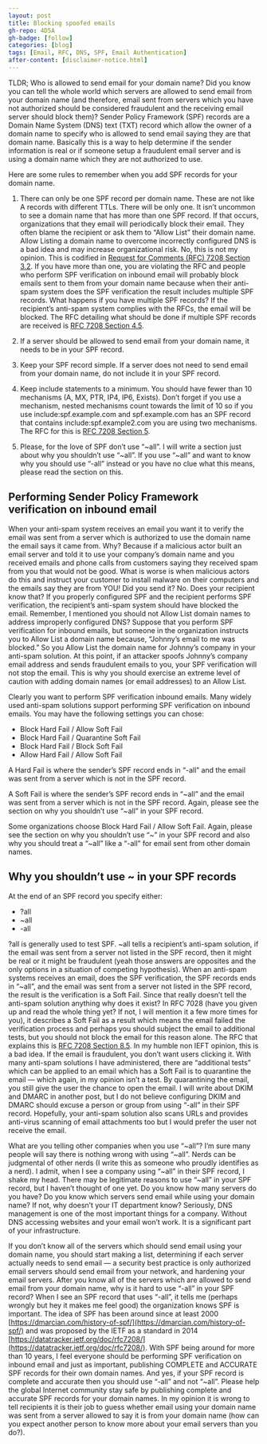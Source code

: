 ```yaml
---
layout: post
title: Blocking spoofed emails
gh-repo: 4D5A
gh-badge: [follow]
categories: [blog]
tags: [Email, RFC, DNS, SPF, Email Authentication]
after-content: [disclaimer-notice.html]
---
```


TLDR; Who is allowed to send email for your domain name? Did you know you can tell the whole world which servers are allowed to send email from your domain name (and therefore, email sent from servers which you have not authorized should be considered fraudulent and the receiving email server should block them)? Sender Policy Framework (SPF) records are a Domain Name System (DNS) text (TXT) record which allow the owner of a domain name to specify who is allowed to send email saying they are that domain name. Basically this is a way to help determine if the sender information is real or if someone setup a fraudulent email server and is using a domain name which they are not authorized to use.

Here are some rules to remember when you add SPF records for your domain name.

1. There can only be one SPF record per domain name. These are not like A records with different TTLs. There will be only one. It isn’t uncommon to see a domain name that has more than one SPF record. If that occurs, organizations that they email will periodically block their email. They often blame the recipient or ask them to “Allow List” their domain name. Allow Listing a domain name to overcome incorrectly configured DNS is a bad idea and may increase organizational risk. No, this is not my opinion. This is codified in [Request for Comments (RFC) 7208 Section 3.2](https://tools.ietf.org/html/rfc7208#section-3.2). If you have more than one, you are violating the RFC and people who perform SPF verification on inbound email will probably block emails sent to them from your domain name because when their anti-spam system does the SPF verification the result includes multiple SPF records. What happens if you have multiple SPF records? If the recipient’s anti-spam system complies with the RFCs, the email will be blocked. The RFC detailing what should be done if multiple SPF records are received is [RFC 7208 Section 4.5](https://tools.ietf.org/html/rfc7208#section-4.5).

2. If a server should be allowed to send email from your domain name, it needs to be in your SPF record.


3. Keep your SPF record simple. If a server does not need to send email from your domain name, do not include it in your SPF record.

4. Keep include statements to a minimum. You should have fewer than 10 mechanisms (A, MX, PTR, IP4, IP6, Exists). Don’t forget if you use a mechanism, nested mechanisms count towards the limit of 10 so if you use include:spf.example.com and spf.example.com has an SPF record that contains include:spf.example2.com you are using two mechanisms. The RFC for this is [RFC 7208 Section 5](https://tools.ietf.org/html/rfc7208#section-5).

5. Please, for the love of SPF don’t use “~all”. I will write a section just about why you shouldn’t use “~all”. If you use “~all” and want to know why you should use “-all” instead or you have no clue what this means, please read the section on this.

## Performing Sender Policy Framework verification on inbound email

When your anti-spam system receives an email you want it to verify the email was sent from a server which is authorized to use the domain name the email says it came from. Why? Because if a malicious actor built an email server and told it to use your company’s domain name and you received emails and phone calls from customers saying they received spam from you that would not be good. What is worse is when malicious actors do this and instruct your customer to install malware on their computers and the emails say they are from YOU! Did you send it? No. Does your recipient know that? If you properly configured SPF and the recipient performs SPF verification, the recipient’s anti-spam system should have blocked the email. Remember, I mentioned you should not Allow List domain names to address improperly configured DNS? Suppose that you perform SPF verification for inbound emails, but someone in the organization instructs you to Allow List a domain name because, “Johnny’s email to me was blocked.” So you Allow List the domain name for Johnny’s company in your anti-spam solution. At this point, if an attacker spoofs Johnny’s company email address and sends fraudulent emails to you, your SPF verification will not stop the email. This is why you should exercise an extreme level of caution with adding domain names (or email addresses) to an Allow List.

Clearly you want to perform SPF verification inbound emails. Many widely used anti-spam solutions support performing SPF verification on inbound emails. You may have the following settings you can chose:

- Block Hard Fail / Allow Soft Fail
- Block Hard Fail / Quarantine Soft Fail
- Block Hard Fail / Block Soft Fail
- Allow Hard Fail / Allow Soft Fail

A Hard Fail is where the sender’s SPF record ends in “-all” and the email was sent from a server which is not in the SPF record.

A Soft Fail is where the sender’s SPF record ends in “~all” and the email was sent from a server which is not in the SPF record. Again, please see the section on why you shouldn’t use “~all” in your SPF record.

Some organizations choose Block Hard Fail / Allow Soft Fail. Again, please see the section on why you shouldn’t use “~” in your SPF record and also why you should treat a “~all” like a “-all” for email sent from other domain names.

## Why you shouldn’t use ~ in your SPF records

At the end of an SPF record you specify either:

- ?all
- ~all
- -all

?all is generally used to test SPF. ~all tells a recipient’s anti-spam solution, if the email was sent from a server not listed in the SPF record, then it might be real or it might be fraudulent (yeah those answers are opposites and the only options in a situation of competing hypothesis). When an anti-spam systems receives an email, does the SPF verification, the SPF records ends in “~all”, and the email was sent from a server not listed in the SPF record, the result is the verification is a Soft Fail. Since that really doesn’t tell the anti-spam solution anything why does it exist? In RFC 7028 (have you given up and read the whole thing yet? If not, I will mention it a few more times for you), it describes a Soft Fail as a result which means the email failed the verification process and perhaps you should subject the email to additional tests, but you should not block the email for this reason alone. The RFC that explains this is [RFC 7208 Section 8.5](https://tools.ietf.org/html/rfc7208#section-8.5). In my humble non IEFT opinion, this is a bad idea. If the email is fraudulent, you don’t want users clicking it. With many anti-spam solutions I have administered, there are “additional tests” which can be applied to an email which has a Soft Fail is to quarantine the email — which again, in my opinion isn’t a test. By quarantining the email, you still give the user the chance to open the email. I will write about DKIM and DMARC in another post, but I do not believe configuring DKIM and DMARC should excuse a person or group from using “-all” in their SPF record. Hopefully, your anti-spam solution also scans URLs and provides anti-virus scanning of email attachments too but I would prefer the user not receive the email.

What are you telling other companies when you use “~all”? I’m sure many people will say there is nothing wrong with using “~all”. Nerds can be judgmental of other nerds (I write this as someone who proudly identifies as a nerd). I admit, when I see a company using “~all” in their SPF record, I shake my head. There may be legitimate reasons to use “~all” in your SPF record, but I haven’t thought of one yet. Do you know how many servers do you have? Do you know which servers send email while using your domain name? If not, why doesn’t your IT department know? Seriously, DNS management is one of the most important things for a company. Without DNS accessing websites and your email won’t work. It is a significant part of your infrastructure.

If you don’t know all of the servers which should send email using your domain name, you should start making a list, determining if each server actually needs to send email — a security best practice is only authorized email servers should send email from your network, and hardening your email servers. After you know all of the servers which are allowed to send email from your domain name, why is it hard to use “-all” in your SPF record? When I see an SPF record that uses “-all”, it tells me (perhaps wrongly but hey it makes me feel good) the organization knows SPF is important. The idea of SPF has been around since at least 2000 [https://dmarcian.com/history-of-spf/](https://dmarcian.com/history-of-spf/) and was proposed by the IETF as a standard in 2014 [https://datatracker.ietf.org/doc/rfc7208/](https://datatracker.ietf.org/doc/rfc7208/). With SPF being around for more than 10 years, I feel everyone should be performing SPF verification on inbound email and just as important, publishing COMPLETE and ACCURATE SPF records for their own domain names. And yes, if your SPF record is complete and accurate then you should use “-all” and not “~all”. Please help the global Internet community stay safe by publishing complete and accurate SPF records for your domain names. In my opinion it is wrong to tell recipients it is their job to guess whether email using your domain name was sent from a server allowed to say it is from your domain name (how can you expect another person to know more about your email servers than you do?).